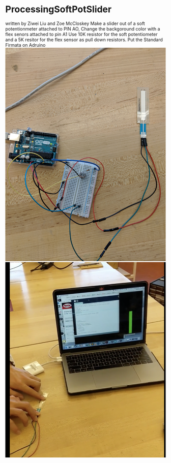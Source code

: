 # ProcessingSoftPotSlider
written by Ziwei Liu and Zoe McCloskey
Make a slider out of a soft potentionmeter attached to PIN AO, Change the backgoround color
with a flex senors attached to pin A1
Use 10K resistor for the soft potentiometer and a 5K resitor for the flex sensor as pull down resistors.
Put the Standard Firmata on Adruino
![IMG_20180511_160350](IMG_20180511_160350.jpg)
![PotImage](PotSlider.png)
